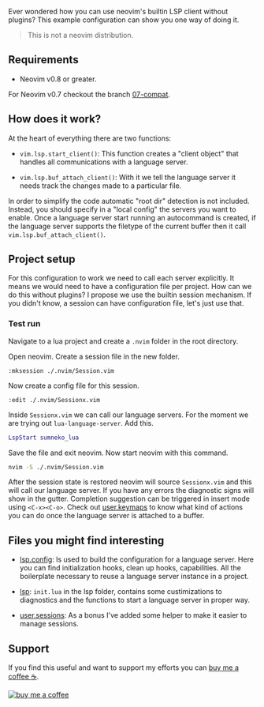 Ever wondered how you can use neovim's builtin LSP client without plugins? This example configuration can show you one way of doing it.

> This is not a neovim distribution.

## Requirements

* Neovim v0.8 or greater.

For Neovim v0.7 checkout the branch [07-compat](https://github.com/VonHeikemen/nvim-lsp-sans-plugins/tree/07-compat). 

## How does it work?

At the heart of everything there are two functions:

* `vim.lsp.start_client()`: This function creates a "client object" that handles all communications with a language server.

* `vim.lsp.buf_attach_client()`: With it we tell the language server it needs track the changes made to a particular file.

In order to simplify the code automatic "root dir" detection is not included. Instead, you should specify in a "local config" the servers you want to enable. Once a language server start running an autocommand is created, if the language server supports the filetype of the current buffer then it call `vim.lsp.buf_attach_client()`.

## Project setup

For this configuration to work we need to call each server explicitly. It means we would need to have a configuration file per project. How can we do this without plugins? I propose we use the builtin session mechanism. If you didn't know, a session can have configuration file, let's just use that.

### Test run

Navigate to a lua project and create a `.nvim` folder in the root directory.

Open neovim. Create a session file in the new folder.

```vim
:mksession ./.nvim/Session.vim
```

Now create a config file for this session.

```vim
:edit ./.nvim/Sessionx.vim
```

Inside `Sessionx.vim` we can call our language servers. For the moment we are trying out `lua-language-server`. Add this.

```lua
LspStart sumneko_lua
```

Save the file and exit neovim. Now start neovim with this command.

```sh
nvim -S ./.nvim/Session.vim
```

After the session state is restored neovim will source `Sessionx.vim` and this will call our language server. If you have any errors the diagnostic signs will show in the gutter. Completion suggestion can be triggered in insert mode using `<C-x><C-o>`. Check out [user.keymaps](https://github.com/VonHeikemen/nvim-lsp-sans-plugins/blob/main/lua/user/keymaps.lua) to know what kind of actions you can do once the language server is attached to a buffer.

## Files you might find interesting

* [lsp.config](https://github.com/VonHeikemen/nvim-lsp-sans-plugins/blob/main/lua/lsp/config.lua): Is used to build the configuration for a language server. Here you can find initialization hooks, clean up hooks, capabilities. All the boilerplate necessary to reuse a language server instance in a project.

* [lsp](https://github.com/VonHeikemen/nvim-lsp-sans-plugins/blob/main/lua/lsp/init.lua): `init.lua` in the lsp folder, contains some custimizations to diagnostics and the functions to start a language server in proper way.

* [user.sessions](https://github.com/VonHeikemen/nvim-lsp-sans-plugins/blob/main/lua/user/sessions.lua): As a bonus I've added some helper to make it easier to manage sessions.

## Support

If you find this useful and want to support my efforts you can [buy me a coffee ☕](https://www.buymeacoffee.com/vonheikemen).

[![buy me a coffee](https://res.cloudinary.com/vonheikemen/image/upload/v1618466522/buy-me-coffee_ah0uzh.png)](https://www.buymeacoffee.com/vonheikemen)

